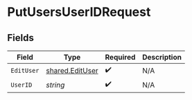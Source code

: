 # PutUsersUserIDRequest


## Fields

| Field                                                     | Type                                                      | Required                                                  | Description                                               |
| --------------------------------------------------------- | --------------------------------------------------------- | --------------------------------------------------------- | --------------------------------------------------------- |
| `EditUser`                                                | [shared.EditUser](../../../pkg/models/shared/edituser.md) | :heavy_check_mark:                                        | N/A                                                       |
| `UserID`                                                  | *string*                                                  | :heavy_check_mark:                                        | N/A                                                       |